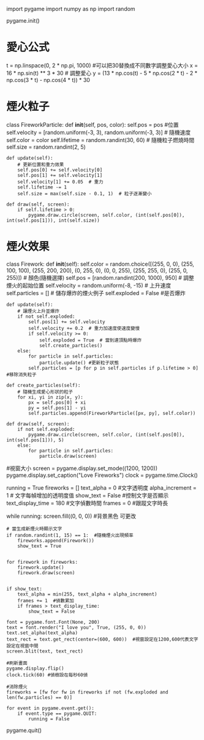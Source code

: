 import pygame
import numpy as np
import random

pygame.init()


# 愛心公式
t = np.linspace(0, 2 * np.pi, 1000)
#可以把30替換成不同數字調整愛心大小
x = 16 * np.sin(t) ** 3 * 30  # 調整愛心
y = (13 * np.cos(t) - 5 * np.cos(2 * t) - 2 * np.cos(3 * t) - np.cos(4 * t)) * 30

# 煙火粒子
class FireworkParticle:
    def __init__(self, pos, color):
        self.pos = pos  #位置
        self.velocity = [random.uniform(-3, 3), random.uniform(-3, 3)]  # 隨機速度
        self.color = color
        self.lifetime = random.randint(30, 60)  # 隨機粒子燃燒時間
        self.size = random.randint(2, 5)

    def update(self):
        # 更新位置和重力效果
        self.pos[0] += self.velocity[0]
        self.pos[1] += self.velocity[1]
        self.velocity[1] += 0.05  # 重力
        self.lifetime -= 1
        self.size = max(self.size - 0.1, 1)  # 粒子逐漸變小

    def draw(self, screen):
        if self.lifetime > 0:
            pygame.draw.circle(screen, self.color, (int(self.pos[0]), int(self.pos[1])), int(self.size))

# 煙火效果
class Firework:
    def __init__(self):
        self.color = random.choice([(255, 0, 0), (255, 100, 100), (255, 200, 200),
                                     (0, 255, 0), (0, 0, 255), (255, 255, 0), (255, 0, 255)])  # 顏色(隨機選擇)
        self.pos = [random.randint(200, 1000), 950]  # 調整煙火的起始位置
        self.velocity = random.uniform(-8, -15)  # 上升速度 
        self.particles = []  # 儲存爆炸的煙火例子
        self.exploded = False #是否爆炸

    def update(self):
        # 讓煙火上升並爆炸
        if not self.exploded:
            self.pos[1] += self.velocity
            self.velocity += 0.2  # 重力加速度使速度變慢
            if self.velocity >= 0:
                self.exploded = True  # 當到達頂點時爆炸
                self.create_particles()
        else:
            for particle in self.particles:
                particle.update() #更新粒子狀態
            self.particles = [p for p in self.particles if p.lifetime > 0] #移除消失粒子

    def create_particles(self):
        # 隨機生成愛心形狀的粒子
        for xi, yi in zip(x, y):
            px = self.pos[0] + xi
            py = self.pos[1] - yi
            self.particles.append(FireworkParticle([px, py], self.color))

    def draw(self, screen):
        if not self.exploded:
            pygame.draw.circle(screen, self.color, (int(self.pos[0]), int(self.pos[1])), 5)
        else:
            for particle in self.particles:
                particle.draw(screen)

#視窗大小
screen = pygame.display.set_mode((1200, 1200))  
pygame.display.set_caption("Love Fireworks")
clock = pygame.time.Clock()                


running = True
fireworks = []
text_alpha = 0  #文字透明度
alpha_increment = 1  # 文字每幀增加的透明度值
show_text = False  #控制文字是否顯示
text_display_time = 180  #文字偵數時間
frames = 0  #跟蹤文字時長

while running:
    screen.fill((0, 0, 0))  #背景黑色 可更改

    # 當生成新煙火時顯示文字
    if random.randint(1, 15) == 1:  #隨機煙火出現頻率   
        fireworks.append(Firework())
        show_text = True  

    
    for firework in fireworks:
        firework.update()
        firework.draw(screen)


    if show_text:
        text_alpha = min(255, text_alpha + alpha_increment) 
        frames += 1  #偵數累加
        if frames > text_display_time:  
            show_text = False

    font = pygame.font.Font(None, 200)
    text = font.render("I love you", True, (255, 0, 0))
    text.set_alpha(text_alpha)  
    text_rect = text.get_rect(center=(600, 600))  #視窗設定在1200,600代表文字設定在視窗中間
    screen.blit(text, text_rect)
    
    #刷新畫面
    pygame.display.flip()
    clock.tick(60) #偵樹設在每秒60偵
    
    #消除煙火
    fireworks = [fw for fw in fireworks if not (fw.exploded and len(fw.particles) == 0)]

    for event in pygame.event.get():
        if event.type == pygame.QUIT:
            running = False

pygame.quit()
